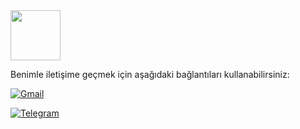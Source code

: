 

<a href="https://discord.com/users/138722288982818816">
<img height="80px" src="https://discord.c99.nl/widget/theme-1/138722288982818816.png" />
</a>
<br/>



<p>Benimle iletişime geçmek için aşağıdaki bağlantıları kullanabilirsiniz:</p>
  
  [![Gmail](https://img.shields.io/badge/Gmail-D14836?style=for-the-badge&logo=gmail&logoColor=white)](mailto:kerimmkirac@gmail.com)
  
  [![Telegram](https://img.shields.io/badge/Telegram-2CA5E0?style=for-the-badge&logo=telegram&logoColor=white)](https://t.me/kerimmkirac)


</div>
